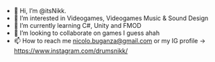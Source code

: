 - 👋 Hi, I’m @itsNikk.
- 👀 I’m interested in Videogames, Videogames Music & Sound Design
- 🌱 I’m currently learning C#, Unity and FMOD
- 💞️ I’m looking to collaborate on games I guess ahah
- 📫 How to reach me nicolo.buganza@gmail.com or my IG profile -> https://www.instagram.com/drumsnikk/

<!---
itsNikk/itsNikk is a ✨ special ✨ repository because its `README.md` (this file) appears on your GitHub profile.
You can click the Preview link to take a look at your changes.
--->
